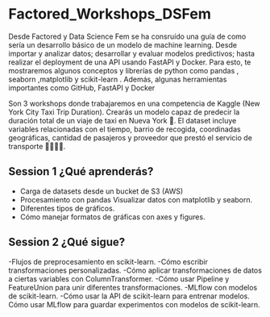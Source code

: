 # Factored_Workshops_DSFem

Desde Factored y Data Science Fem se ha consruído una guía de como sería un desarrollo básico de un modelo de machine learning. Desde importar y analizar datos; desarrollar y evaluar modelos predictivos; hasta realizar el deployment de una API usando FastAPI y Docker. Para esto, te mostraremos algunos conceptos y librerías de python como pandas , seaborn ,matplotlib y  scikit-learn . Además, algunas herramientas importantes como GitHub, FastAPI y Docker

Son 3 workshops donde trabajaremos en una competencia de Kaggle (New York City Taxi Trip Duration). Crearás un modelo capaz de predecir la duración total de un viaje de taxi en Nueva York 🗽. El dataset incluye variables relacionadas con el tiempo, barrio de recogida, coordinadas geográficas, cantidad de pasajeros y proveedor que prestó el servicio de transporte 🚕💨💨💨.

##  Session 1 ¿Qué aprenderás?

- Carga de datasets desde un bucket de S3 (AWS)
- Procesamiento con pandas Visualizar datos con matplotlib y seaborn.
- Diferentes tipos de gráficos.
- Cómo manejar formatos de gráficas con axes y figures.

##  Session 2 ¿Qué sigue?

-Flujos de preprocesamiento en scikit-learn.
-Cómo escribir transformaciones personalizadas.
-Cómo aplicar transformaciones de datos a ciertas variables con ColumnTransformer.
-Cómo usar Pipeline y FeatureUnion para unir diferentes transformaciones.
-MLflow con modelos de scikit-learn.
-Cómo usar la API de scikit-learn para entrenar modelos.
Cómo usar MLflow para guardar experimentos con modelos de scikit-learn. 
